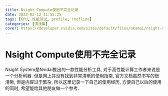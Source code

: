 ```yaml
---
title: Nsight Compute使用不完全记录
date: 2023-02-12 11:55:25
tags: [GPU, 性能测试, profile, roofline]
categories: [清浅集]
cover: https://developer.nvidia.com/sites/default/files/akamai/nsight-systems-850x480.jpg
---
```


# Nsight Compute使用不完全记录

Nsight System是Nvidai推出的一款性能分析工具,  对于高性能计算工作者来说是一个分析利器. 但是网上并没有找到非常清晰的使用指南, 官方文档虽然书写的很清晰, 但是内容过于繁杂, 所以这里记录一下自己的使用经历, 方便自己以后的使用的同时, 希望能给其他朋友做一个参考.
